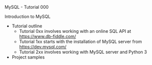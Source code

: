 MySQL - Tutorial 000

Introduction to MySQL
- Tutorial outline
  - Tutorial 0xx involves working with an online SQL API at https://www.db-fiddle.com/
  - Tutorial 1xx starts with the installation of MySQL server from https://dev.mysql.com/
  - Tutorial 2xx involves working with MySQL server and Python 3
- Project samples
